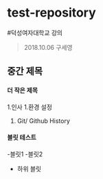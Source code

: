 # test-repository

#덕성여자대학교 강의

> 2018.10.06
>구세영

## 중간 제목

#### 더 작은 제목

1.인사
1.환경 설정
1. Git/ Github History

#### 블릿 테스트

-블릿1
-블릿2
  - 하위 블릿
  

